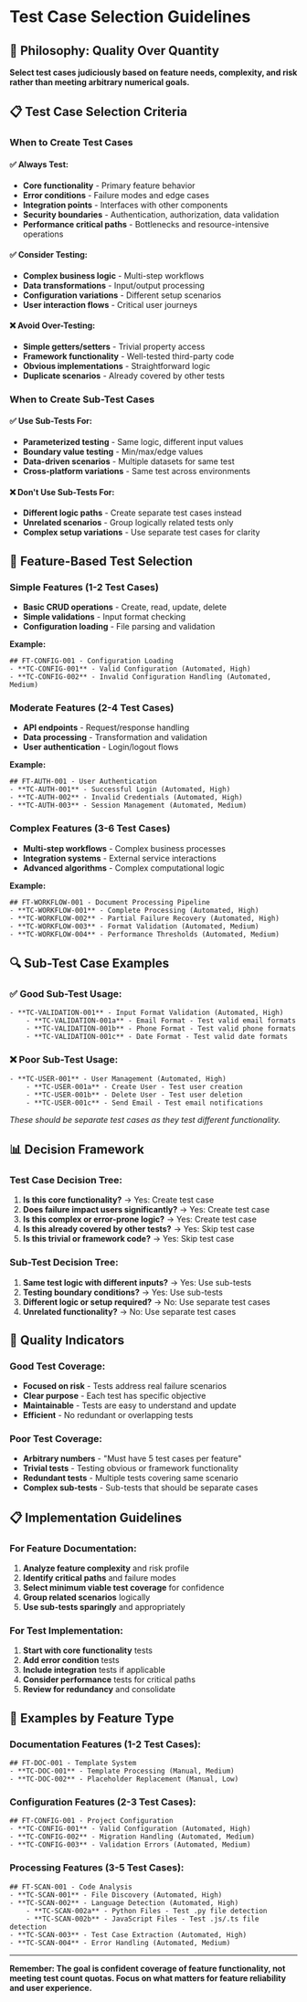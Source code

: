 # Test Case Selection Guidelines

## 🎯 Philosophy: Quality Over Quantity

**Select test cases judiciously based on feature needs, complexity, and risk rather than meeting arbitrary numerical goals.**

## 📋 Test Case Selection Criteria

### **When to Create Test Cases**

#### **✅ Always Test:**
- **Core functionality** - Primary feature behavior
- **Error conditions** - Failure modes and edge cases
- **Integration points** - Interfaces with other components
- **Security boundaries** - Authentication, authorization, data validation
- **Performance critical paths** - Bottlenecks and resource-intensive operations

#### **✅ Consider Testing:**
- **Complex business logic** - Multi-step workflows
- **Data transformations** - Input/output processing
- **Configuration variations** - Different setup scenarios
- **User interaction flows** - Critical user journeys

#### **❌ Avoid Over-Testing:**
- **Simple getters/setters** - Trivial property access
- **Framework functionality** - Well-tested third-party code
- **Obvious implementations** - Straightforward logic
- **Duplicate scenarios** - Already covered by other tests

### **When to Create Sub-Test Cases**

#### **✅ Use Sub-Tests For:**
- **Parameterized testing** - Same logic, different input values
- **Boundary value testing** - Min/max/edge values
- **Data-driven scenarios** - Multiple datasets for same test
- **Cross-platform variations** - Same test across environments

#### **❌ Don't Use Sub-Tests For:**
- **Different logic paths** - Create separate test cases instead
- **Unrelated scenarios** - Group logically related tests only
- **Complex setup variations** - Use separate test cases for clarity

## 🎯 Feature-Based Test Selection

### **Simple Features (1-2 Test Cases)**
- **Basic CRUD operations** - Create, read, update, delete
- **Simple validations** - Input format checking
- **Configuration loading** - File parsing and validation

**Example:**
```
## FT-CONFIG-001 - Configuration Loading
- **TC-CONFIG-001** - Valid Configuration (Automated, High)
- **TC-CONFIG-002** - Invalid Configuration Handling (Automated, Medium)
```

### **Moderate Features (2-4 Test Cases)**
- **API endpoints** - Request/response handling
- **Data processing** - Transformation and validation
- **User authentication** - Login/logout flows

**Example:**
```
## FT-AUTH-001 - User Authentication
- **TC-AUTH-001** - Successful Login (Automated, High)
- **TC-AUTH-002** - Invalid Credentials (Automated, High)
- **TC-AUTH-003** - Session Management (Automated, Medium)
```

### **Complex Features (3-6 Test Cases)**
- **Multi-step workflows** - Complex business processes
- **Integration systems** - External service interactions
- **Advanced algorithms** - Complex computational logic

**Example:**
```
## FT-WORKFLOW-001 - Document Processing Pipeline
- **TC-WORKFLOW-001** - Complete Processing (Automated, High)
- **TC-WORKFLOW-002** - Partial Failure Recovery (Automated, High)
- **TC-WORKFLOW-003** - Format Validation (Automated, Medium)
- **TC-WORKFLOW-004** - Performance Thresholds (Automated, Medium)
```

## 🔍 Sub-Test Case Examples

### **✅ Good Sub-Test Usage:**
```
- **TC-VALIDATION-001** - Input Format Validation (Automated, High)
    - **TC-VALIDATION-001a** - Email Format - Test valid email formats
    - **TC-VALIDATION-001b** - Phone Format - Test valid phone formats  
    - **TC-VALIDATION-001c** - Date Format - Test valid date formats
```

### **❌ Poor Sub-Test Usage:**
```
- **TC-USER-001** - User Management (Automated, High)
    - **TC-USER-001a** - Create User - Test user creation
    - **TC-USER-001b** - Delete User - Test user deletion
    - **TC-USER-001c** - Send Email - Test email notifications
```
*These should be separate test cases as they test different functionality.*

## 📊 Decision Framework

### **Test Case Decision Tree:**

1. **Is this core functionality?** → Yes: Create test case
2. **Does failure impact users significantly?** → Yes: Create test case  
3. **Is this complex or error-prone logic?** → Yes: Create test case
4. **Is this already covered by other tests?** → Yes: Skip test case
5. **Is this trivial or framework code?** → Yes: Skip test case

### **Sub-Test Decision Tree:**

1. **Same test logic with different inputs?** → Yes: Use sub-tests
2. **Testing boundary conditions?** → Yes: Use sub-tests
3. **Different logic or setup required?** → No: Use separate test cases
4. **Unrelated functionality?** → No: Use separate test cases

## 🎯 Quality Indicators

### **Good Test Coverage:**
- **Focused on risk** - Tests address real failure scenarios
- **Clear purpose** - Each test has specific objective
- **Maintainable** - Tests are easy to understand and update
- **Efficient** - No redundant or overlapping tests

### **Poor Test Coverage:**
- **Arbitrary numbers** - "Must have 5 test cases per feature"
- **Trivial tests** - Testing obvious or framework functionality
- **Redundant tests** - Multiple tests covering same scenario
- **Complex sub-tests** - Sub-tests that should be separate cases

## 📋 Implementation Guidelines

### **For Feature Documentation:**
1. **Analyze feature complexity** and risk profile
2. **Identify critical paths** and failure modes
3. **Select minimum viable test coverage** for confidence
4. **Group related scenarios** logically
5. **Use sub-tests sparingly** and appropriately

### **For Test Implementation:**
1. **Start with core functionality** tests
2. **Add error condition** tests
3. **Include integration** tests if applicable
4. **Consider performance** tests for critical paths
5. **Review for redundancy** and consolidate

## 🎯 Examples by Feature Type

### **Documentation Features (1-2 Test Cases):**
```
## FT-DOC-001 - Template System
- **TC-DOC-001** - Template Processing (Manual, Medium)
- **TC-DOC-002** - Placeholder Replacement (Manual, Low)
```

### **Configuration Features (2-3 Test Cases):**
```
## FT-CONFIG-001 - Project Configuration
- **TC-CONFIG-001** - Valid Configuration (Automated, High)
- **TC-CONFIG-002** - Migration Handling (Automated, Medium)
- **TC-CONFIG-003** - Validation Errors (Automated, Medium)
```

### **Processing Features (3-5 Test Cases):**
```
## FT-SCAN-001 - Code Analysis
- **TC-SCAN-001** - File Discovery (Automated, High)
- **TC-SCAN-002** - Language Detection (Automated, High)
    - **TC-SCAN-002a** - Python Files - Test .py file detection
    - **TC-SCAN-002b** - JavaScript Files - Test .js/.ts file detection
- **TC-SCAN-003** - Test Case Extraction (Automated, High)
- **TC-SCAN-004** - Error Handling (Automated, Medium)
```

---

**Remember: The goal is confident coverage of feature functionality, not meeting test count quotas. Focus on what matters for feature reliability and user experience.**
